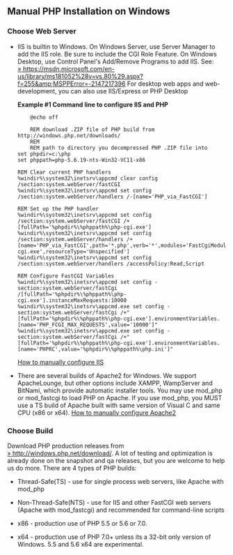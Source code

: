 Manual PHP Installation on Windows
----------------------------------

### Choose Web Server

-   IIS is builtin to Windows. On Windows Server, use Server Manager to
    add the IIS role. Be sure to include the CGI Role Feature. On
    Windows Desktop, use Control Panel's Add/Remove Programs to add IIS.
    See:
    <a href="https://msdn.microsoft.com/en-us/library/ms181052%28v=vs.80%29.aspx?f=255&amp;MSPPError=-2147217396" class="link external">» https://msdn.microsoft.com/en-us/library/ms181052%28v=vs.80%29.aspx?f=255&amp;MSPPError=-2147217396</a>
    For desktop web apps and web-development, you can also use
    IIS/Express or PHP Desktop

    **Example \#1 Command line to configure IIS and PHP**


            @echo off

            REM download .ZIP file of PHP build from http://windows.php.net/downloads/
            REM
            REM path to directory you decompressed PHP .ZIP file into
        set phpdir=c:\php
        set phppath=php-5.6.19-nts-Win32-VC11-x86

        REM Clear current PHP handlers
        %windir%\system32\inetsrv\appcmd clear config /section:system.webServer/fastCGI
        %windir%\system32\inetsrv\appcmd set config /section:system.webServer/handlers /-[name='PHP_via_FastCGI']

        REM Set up the PHP handler
        %windir%\system32\inetsrv\appcmd set config /section:system.webServer/fastCGI /+[fullPath='%phpdir%\%phppath%\php-cgi.exe']
        %windir%\system32\inetsrv\appcmd set config /section:system.webServer/handlers /+[name='PHP_via_FastCGI',path='*.php',verb='*',modules='FastCgiModule',scriptProcessor='%phpdir%\%phppath%\php-cgi.exe',resourceType='Unspecified']
        %windir%\system32\inetsrv\appcmd set config /section:system.webServer/handlers /accessPolicy:Read,Script

        REM Configure FastCGI Variables
        %windir%\system32\inetsrv\appcmd set config -section:system.webServer/fastCgi /[fullPath='%phpdir%\%phppath%\php-cgi.exe'].instanceMaxRequests:10000
        %windir%\system32\inetsrv\appcmd.exe set config -section:system.webServer/fastCgi /+"[fullPath='%phpdir%\%phppath%\php-cgi.exe'].environmentVariables.[name='PHP_FCGI_MAX_REQUESTS',value='10000']"
        %windir%\system32\inetsrv\appcmd.exe set config -section:system.webServer/fastCgi /+"[fullPath='%phpdir%\%phppath%\php-cgi.exe'].environmentVariables.[name='PHPRC',value='%phpdir%\%phppath%\php.ini']"

    <a href="/install/windows/legacy/index.html#install.windows.legacy.iis7" class="link">How to manually configure IIS</a>

-   There are several builds of Apache2 for Windows. We support
    ApacheLounge, but other options include XAMPP, WampServer and
    BitNami, which provide automatic installer tools. You may use
    mod\_php or mod\_fastcgi to load PHP on Apache. If you use mod\_php,
    you MUST use a TS build of Apache built with same version of Visual
    C and same CPU (x86 or x64).
    <a href="/install/windows/legacy/index.html#install.windows.legacy.apache2" class="link">How to manually configure Apache2</a>

### Choose Build

Download PHP production releases from
<a href="http://windows.php.net/download/" class="link external">» http://windows.php.net/download/</a>.
A lot of testing and optimization is already done on the snapshot and qa
releases, but you are welcome to help us do more. There are 4 types of
PHP builds:

-   Thread-Safe(TS) - use for single process web servers, like Apache
    with mod\_php

-   Non-Thread-Safe(NTS) - use for IIS and other FastCGI web servers
    (Apache with mod\_fastcgi) and recommended for command-line scripts

-   x86 - production use of PHP 5.5 or 5.6 or 7.0.

-   x64 - production use of PHP 7.0+ unless its a 32-bit only version of
    Windows. 5.5 and 5.6 x64 are experimental.
